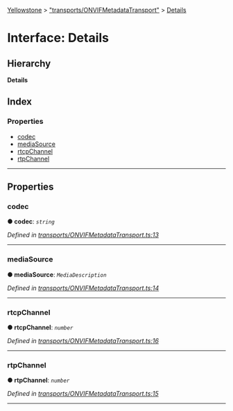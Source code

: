 [Yellowstone](../README.md) > ["transports/ONVIFMetadataTransport"](../modules/_transports_onvifmetadatatransport_.md) > [Details](../interfaces/_transports_onvifmetadatatransport_.details.md)

# Interface: Details

## Hierarchy

**Details**

## Index

### Properties

* [codec](_transports_onvifmetadatatransport_.details.md#codec)
* [mediaSource](_transports_onvifmetadatatransport_.details.md#mediasource)
* [rtcpChannel](_transports_onvifmetadatatransport_.details.md#rtcpchannel)
* [rtpChannel](_transports_onvifmetadatatransport_.details.md#rtpchannel)

---

## Properties

<a id="codec"></a>

###  codec

**● codec**: *`string`*

*Defined in [transports/ONVIFMetadataTransport.ts:13](https://github.com/mbullington/yellowstone/blob/ac27865/lib/transports/ONVIFMetadataTransport.ts#L13)*

___
<a id="mediasource"></a>

###  mediaSource

**● mediaSource**: *`MediaDescription`*

*Defined in [transports/ONVIFMetadataTransport.ts:14](https://github.com/mbullington/yellowstone/blob/ac27865/lib/transports/ONVIFMetadataTransport.ts#L14)*

___
<a id="rtcpchannel"></a>

###  rtcpChannel

**● rtcpChannel**: *`number`*

*Defined in [transports/ONVIFMetadataTransport.ts:16](https://github.com/mbullington/yellowstone/blob/ac27865/lib/transports/ONVIFMetadataTransport.ts#L16)*

___
<a id="rtpchannel"></a>

###  rtpChannel

**● rtpChannel**: *`number`*

*Defined in [transports/ONVIFMetadataTransport.ts:15](https://github.com/mbullington/yellowstone/blob/ac27865/lib/transports/ONVIFMetadataTransport.ts#L15)*

___

